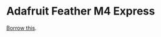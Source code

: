 # Adafruit Feather M4 Express
[Borrow this](../../../../issues/new?title=Borrow%20request&body=[Adafruit%20Feather%20M4%20Express](../blob/main/Hardware/Microcontrollers/Adafruit_Feather_M4_Express.md),%20for%202%20weeks.).
